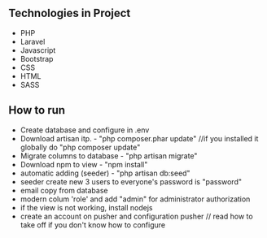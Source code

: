 ## Technologies in Project
- PHP
- Laravel
- Javascript
- Bootstrap
- CSS
- HTML
- SASS

## How to run
- Create database and configure in .env
- Download artisan itp. - "php composer.phar update" //if you installed it globally do "php composer update"
- Migrate columns to database - "php artisan migrate"
- Download npm to view - "npm install"
- automatic adding (seeder) - "php artisan db:seed"
- seeder create new 3 users to everyone's password is "password"
- email copy from database
- modern colum 'role' and add "admin" for administrator authorization
- if the view is not working, install nodejs
- create an account on pusher and configuration pusher  // read how to take off if you don't know how to configure
